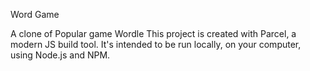 Word Game

A clone of Popular game Wordle
This project is created with Parcel, a modern JS build tool. It's intended to be run locally, on your computer, using Node.js and NPM.
